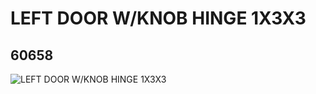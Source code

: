 # LEFT DOOR W/KNOB HINGE 1X3X3
## 60658
![LEFT DOOR W/KNOB HINGE 1X3X3](https://lc-www-live-s.legocdn.com/media/bricks/5/2/4518524.jpg)